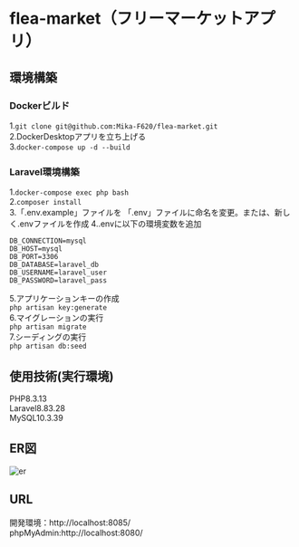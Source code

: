 # flea-market（フリーマーケットアプリ）
## 環境構築
### Dockerビルド
1.`git clone git@github.com:Mika-F620/flea-market.git`<br>
2.DockerDesktopアプリを立ち上げる<br>
3.`docker-compose up -d --build`

### Laravel環境構築
1.`docker-compose exec php bash`<br>
2.`composer install`<br>
3.「.env.example」ファイルを 「.env」ファイルに命名を変更。または、新しく.envファイルを作成
4..envに以下の環境変数を追加<br>
```
DB_CONNECTION=mysql
DB_HOST=mysql
DB_PORT=3306
DB_DATABASE=laravel_db
DB_USERNAME=laravel_user
DB_PASSWORD=laravel_pass
```
5.アプリケーションキーの作成<br>
`php artisan key:generate`<br>
6.マイグレーションの実行<br>
`php artisan migrate`<br>
7.シーディングの実行<br>
`php artisan db:seed`

## 使用技術(実行環境)
PHP8.3.13<br>
Laravel8.83.28<br>
MySQL10.3.39

## ER図
![er](https://github.com/user-attachments/assets/46a053f0-fb71-4d5f-be98-67f279ae35d2)

## URL
開発環境：http://localhost:8085/<br>
phpMyAdmin:http://localhost:8080/
